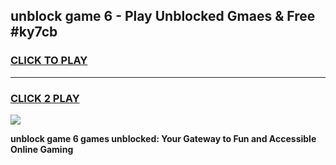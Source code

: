 
## unblock game 6 - Play Unblocked Gmaes & Free #ky7cb
<h3>
<a href="https://news.freeplayer.one?title=unblock_game_6&ref=03M">CLICK TO PLAY</a></h3>
<hr>

<h3>
<a href="https://news.freeplayer.one?title=unblock_game_6&ref=03M">CLICK 2 PLAY</a>
  
</h3>

<a href="https://news.freeplayer.one?title=unblock_game_6&ref=03M"><img src="https://clearcache.store/games.png"></a>


**unblock game 6 games unblocked: Your Gateway to Fun and Accessible Online Gaming**
